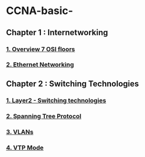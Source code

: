 # CCNA-basic-
## Chapter 1 : Internetworking
### [1. Overview 7 OSI floors](https://github.com/Skyaknt/CCNA-basic-/blob/master/Tong%20quan%20ve%207%20tang%20OSI.md)

### [2. Ethernet Networking](https://github.com/Skyaknt/CCNA-basic-/blob/master/Ethernet%20Networking.md)

## Chapter 2 : Switching Technologies

### [1. Layer2 - Switching technologies](https://github.com/Skyaknt/CCNA-basic-/blob/master/Switching%20Technologies.md)
### [2. Spanning Tree Protocol](https://github.com/Skyaknt/CCNA-basic-/blob/master/Spanning%20Tree%20Protocol.md)
### [3. VLANs](https://github.com/Skyaknt/CCNA-basic-/blob/master/VLANs.md)
### [4. VTP Mode](https://github.com/Skyaknt/CCNA-basic-/blob/master/VTP%20mode.md)

